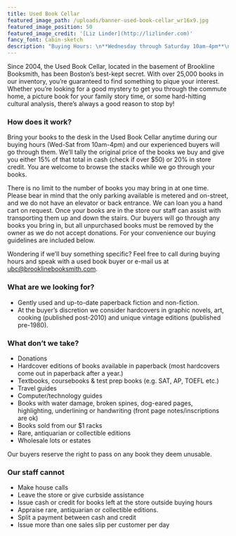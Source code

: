 ```yaml
---
title: Used Book Cellar
featured_image_path: /uploads/banner-used-book-cellar_wr16x9.jpg
featured_image_position: 50
featured_image_credit: '[Liz Linder](http://lizlinder.com)'
fancy_font: Cabin-sketch
description: "Buying Hours: \n**Wednesday through Saturday 10am-4pm**\n\nNo appointment needed. \n\nNo curbside service; all books must be brought inside. Call ahead if you need special assistance.\n\nPhoto ID required. \n\nWe offer 15% of original price in cash (checks over $50) OR 20% in store credit. Store credit can be used for anything in the store and never expires!\n\nContact Us:   <ubc@brooklinebooksmith.com>"
---
```



Since 2004, the Used Book Cellar, located in the basement of Brookline Booksmith, has been Boston’s best-kept secret. With over 25,000 books in our inventory, you’re guaranteed to find something to pique your interest. Whether you’re looking for a good mystery to get you through the commute home, a picture book for your family story time, or some hard-hitting cultural analysis, there’s always a good reason to stop by!

### How does it work?

Bring your books to the desk in the Used Book Cellar anytime during our buying hours (Wed-Sat from 10am-4pm) and our experienced buyers will go through them. We’ll tally the original price of the books we buy and give you either 15% of that total in cash (check if over $50) or 20% in store credit. You are welcome to browse the stacks while we go through your books.

There is no limit to the number of books you may bring in at one time. Please bear in mind that the only parking available is metered and on-street, and we do not have an elevator or back entrance. We can loan you a hand cart on request. Once your books are in the store our staff can assist with transporting them up and down the stairs. Our buyers will go through any books you bring in, but all unpurchased books must be removed by the owner as we do not accept donations. For your convenience our buying guidelines are included below.

Wondering if we’ll buy something specific? Feel free to call during buying hours and speak with a used book buyer or e-mail us at [ubc@brooklinebooksmith.com](&#109;&#097;&#105;&#108;&#116;&#111;:&#117;&#098;&#099;&#064;&#098;&#114;&#111;&#111;&#107;&#108;&#105;&#110;&#101;&#098;&#111;&#111;&#107;&#115;&#109;&#105;&#116;&#104;&#046;&#099;&#111;&#109;).

### What are we looking for?

* Gently used and up-to-date paperback fiction and non-fiction.
* At the buyer’s discretion we consider hardcovers in graphic novels, art, cooking (published post-2010) and unique vintage editions (published pre-1980).


### What don’t we take?

* Donations
* Hardcover editions of books available in paperback (most hardcovers come out in paperback after a year.)
* Textbooks, coursebooks & test prep books (e.g. SAT, AP, TOEFL etc.)
* Travel guides
* Computer/technology guides
* Books with water damage, broken spines, dog-eared pages, highlighting, underlining or handwriting (front page notes/inscriptions are ok)
* Books sold from our $1 racks
* Rare, antiquarian or collectible editions
* Wholesale lots or estates


Our buyers reserve the right to pass on any book they deem unusable.

### Our staff cannot

* Make house calls
* Leave the store or give curbside assistance
* Issue cash or credit for books left at the store outside buying hours
* Appraise rare, antiquarian or collectible editions.
* Split a payment between cash and credit
* Issue more than one sales slip per customer per day